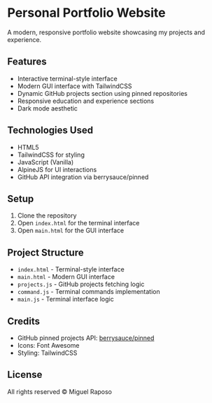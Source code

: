 # Personal Portfolio Website

A modern, responsive portfolio website showcasing my projects and experience.

## Features
- Interactive terminal-style interface
- Modern GUI interface with TailwindCSS
- Dynamic GitHub projects section using pinned repositories
- Responsive education and experience sections
- Dark mode aesthetic

## Technologies Used
- HTML5
- TailwindCSS for styling
- JavaScript (Vanilla)
- AlpineJS for UI interactions
- GitHub API integration via berrysauce/pinned

## Setup
1. Clone the repository
2. Open `index.html` for the terminal interface
3. Open `main.html` for the GUI interface

## Project Structure
- `index.html` - Terminal-style interface
- `main.html` - Modern GUI interface
- `projects.js` - GitHub projects fetching logic
- `command.js` - Terminal commands implementation
- `main.js` - Terminal interface logic

## Credits
- GitHub pinned projects API: [berrysauce/pinned](https://github.com/berrysauce/pinned)
- Icons: Font Awesome
- Styling: TailwindCSS

## License
All rights reserved © Miguel Raposo